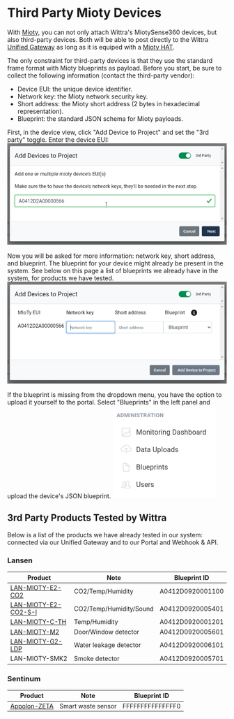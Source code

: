 # Third Party Mioty Devices

With [Mioty](technologies-mioty.md), you can not only attach Wittra's
MiotySense360 devices, but also third-party devices.
Both will be able to post directly to the Wittra [Unified Gateway](products-gateway.md)
as long as it is equiped with a [Mioty HAT](products-mioty-hat.md).

The only constraint for third-party devices is that they use the standard frame format
with Mioty blueprints as payload. Before you start, be sure to collect the following
information (contact the third-party vendor):
* Device EUI: the unique device identifier.
* Network key: the Mioty network security key.
* Short address: the Mioty short address (2 bytes in hexadecimal representation).
* Blueprint: the standard JSON schema for Mioty payloads.

First, in the device view, click "Add Device to Project" and set the "3rd party" toggle.
Enter the device EUI:
![Add 3rd party Mioty](images/portal-3rd-party-add-part1.png)

Now you will be asked for more information: network key, short address, and blueprint.
The blueprint for your device might already be present in the system.
See below on this page a list of blueprints we already have in the system, for products we have tested.
![Add 3rd party Mioty](images/portal-3rd-party-add-part2.png)

If the blueprint is missing from the dropdown menu, you have the option to upload it yourself
to the portal.
Select "Blueprints" in the left panel and upload the device's JSON blueprint.
![Add blueprint](images/portal-add-blueprint.png)

## 3rd Party Products Tested by Wittra

Below is a list of the products we have already tested in our system: connected
via our Unified Gateway and to our Portal and Webhook & API.

### Lansen
| Product | Note | Blueprint ID |
| ------- | ---- | ------------ |
| [LAN-MIOTY-E2-CO2](https://www.lansensystems.com/umbraco/surface/filestorage/file/3227) | CO2/Temp/Humidity | A0412D0920001100 |
| [LAN-MIOTY-E2-CO2-S-I](https://www.lansensystems.com/umbraco/surface/filestorage/file/4599) | CO2/Temp/Humidity/Sound | A0412D0920005401 |
| [LAN-MIOTY-C-TH](https://www.lansensystems.com/umbraco/surface/filestorage/file/4594) | Temp/Humidity | A0412D0920001201 |
| [LAN-MIOTY-M2](https://www.lansensystems.com/umbraco/surface/filestorage/file/4595) | Door/Window detector | A0412D0920005601 |
| [LAN-MIOTY-G2-LDP](https://www.lansensystems.com/umbraco/surface/filestorage/file/4597) | Water leakage detector | A0412D0920006101 |
| LAN-MIOTY-SMK2 | Smoke detector | A0412D0920005701 |

### Sentinum
| Product | Note | Blueprint ID |
| ------- | ---- | ------------ |
| [Appolon-ZETA](https://sentinum.de/apollon-zeta/) | Smart waste sensor | FFFFFFFFFFFFFFF0 |
